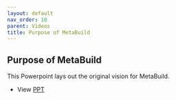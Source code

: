 ```yaml
---
layout: default
nav_order: 10
parent: Videos
title: Purpose of MetaBuild
---
```


## Purpose of MetaBuild

This Powerpoint lays out the original vision for MetaBuild.

* View [PPT](https://adobe-my.sharepoint.com/personal/achicu_adobe_com/_layouts/15/guestaccess.aspx?guestaccesstoken=9Med9%2Fw4GQnZMY346bvyqCPVAk1L3FB%2BSMt4smhcJvQ%3D&docid=2_0d0b769695c184723bf4cfe226c9148b0&rev=1&e=1N5173)
